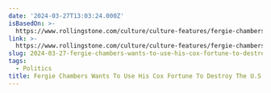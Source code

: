 ```yaml
---
date: '2024-03-27T13:03:24.000Z'
isBasedOn: >-
  https://www.rollingstone.com/culture/culture-features/fergie-chambers-cox-enterprises-heir-overthrow-us-1234983156/
link: >-
  https://www.rollingstone.com/culture/culture-features/fergie-chambers-cox-enterprises-heir-overthrow-us-1234983156/
slug: 2024-03-27-fergie-chambers-wants-to-use-his-cox-fortune-to-destroy-the-us
tags:
  - Politics
title: Fergie Chambers Wants To Use His Cox Fortune To Destroy The U.S.
---
```


